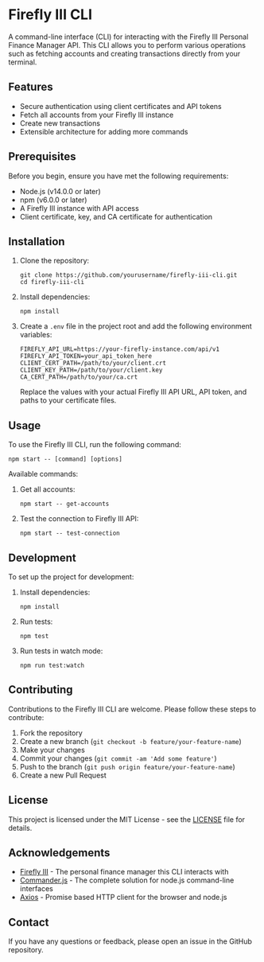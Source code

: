 # Firefly III CLI

A command-line interface (CLI) for interacting with the Firefly III Personal Finance Manager API. This CLI allows you to perform various operations such as fetching accounts and creating transactions directly from your terminal.

## Features

- Secure authentication using client certificates and API tokens
- Fetch all accounts from your Firefly III instance
- Create new transactions
- Extensible architecture for adding more commands

## Prerequisites

Before you begin, ensure you have met the following requirements:

- Node.js (v14.0.0 or later)
- npm (v6.0.0 or later)
- A Firefly III instance with API access
- Client certificate, key, and CA certificate for authentication

## Installation

1. Clone the repository:
   ```
   git clone https://github.com/yourusername/firefly-iii-cli.git
   cd firefly-iii-cli
   ```

2. Install dependencies:
   ```
   npm install
   ```

3. Create a `.env` file in the project root and add the following environment variables:
   ```
   FIREFLY_API_URL=https://your-firefly-instance.com/api/v1
   FIREFLY_API_TOKEN=your_api_token_here
   CLIENT_CERT_PATH=/path/to/your/client.crt
   CLIENT_KEY_PATH=/path/to/your/client.key
   CA_CERT_PATH=/path/to/your/ca.crt
   ```

   Replace the values with your actual Firefly III API URL, API token, and paths to your certificate files.

## Usage

To use the Firefly III CLI, run the following command:

```
npm start -- [command] [options]
```

Available commands:

1. Get all accounts:
   ```
   npm start -- get-accounts
   ```
2. Test the connection to Firefly III API:
   ```
   npm start -- test-connection
   ```

## Development

To set up the project for development:

1. Install dependencies:
   ```
   npm install
   ```

2. Run tests:
   ```
   npm test
   ```

3. Run tests in watch mode:
   ```
   npm run test:watch
   ```

## Contributing

Contributions to the Firefly III CLI are welcome. Please follow these steps to contribute:

1. Fork the repository
2. Create a new branch (`git checkout -b feature/your-feature-name`)
3. Make your changes
4. Commit your changes (`git commit -am 'Add some feature'`)
5. Push to the branch (`git push origin feature/your-feature-name`)
6. Create a new Pull Request

## License

This project is licensed under the MIT License - see the [LICENSE](LICENSE) file for details.

## Acknowledgements

- [Firefly III](https://www.firefly-iii.org/) - The personal finance manager this CLI interacts with
- [Commander.js](https://github.com/tj/commander.js/) - The complete solution for node.js command-line interfaces
- [Axios](https://github.com/axios/axios) - Promise based HTTP client for the browser and node.js

## Contact

If you have any questions or feedback, please open an issue in the GitHub repository.
